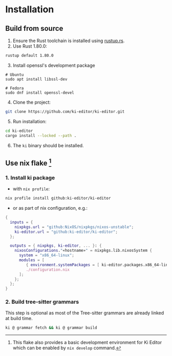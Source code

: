 # Installation

## Build from source

1. Ensure the Rust toolchain is installed using [rustup.rs](https://rustup.rs/).
2. Use Rust 1.80.0:

```sh
rustup default 1.80.0
```

3. Install openssl's development package

```
# Ubuntu
sudo apt install libssl-dev

# Fedora
sudo dnf install openssl-devel
```

4. Clone the project:

```sh
git clone https://github.com/ki-editor/ki-editor.git
```

5. Run installation:

```sh
cd ki-editor
cargo install --locked --path .
```

6. The `ki` binary should be installed.

## Use nix flake [^1]

[^1]: This flake also provides a basic development environment for Ki Editor which can be enabled by `nix develop` command.

### 1. Install ki package

  - with `nix profile`:

```sh
nix profile install github:ki-editor/ki-editor
```

  - or as part of nix configuration, e.g.:

```nix
{
  inputs = {
    nixpkgs.url = "github:NixOS/nixpkgs/nixos-unstable";
    ki-editor.url = "github:ki-editor/ki-editor";
  };

  outputs = { nixpkgs, ki-editor, ... }: {
    nixosConfigurations."«hostname»" = nixpkgs.lib.nixosSystem {
      system = "x86_64-linux";
      modules = [
         { environment.systemPackages = [ ki-editor.packages.x86_64-linux.default ] }
         ./configuration.nix
      ];
    };
  };
}
```

### 2. Build tree-sitter grammars

This step is optional as most of the Tree-sitter grammars are already linked at build time.


```sh
ki @ grammar fetch && ki @ grammar build
```
